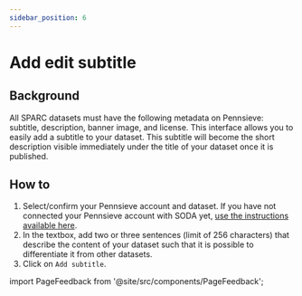 ```yaml
---
sidebar_position: 6
---
```


# Add edit subtitle

## Background

All SPARC datasets must have the following metadata on Pennsieve: subtitle, description, banner image, and license. This interface allows you to easily add a subtitle to your dataset. This subtitle will become the short description visible immediately under the title of your dataset once it is published.

## How to

1. Select/confirm your Pennsieve account and dataset. If you have not connected your Pennsieve account with SODA yet, [use the instructions available here](./connect-your-pennsieve-account-with-soda).
2. In the textbox, add two or three sentences (limit of 256 characters) that describe the content of your dataset such that it is possible to differentiate it from other datasets.
3. Click on `Add subtitle`.

import PageFeedback from '@site/src/components/PageFeedback';

<PageFeedback />